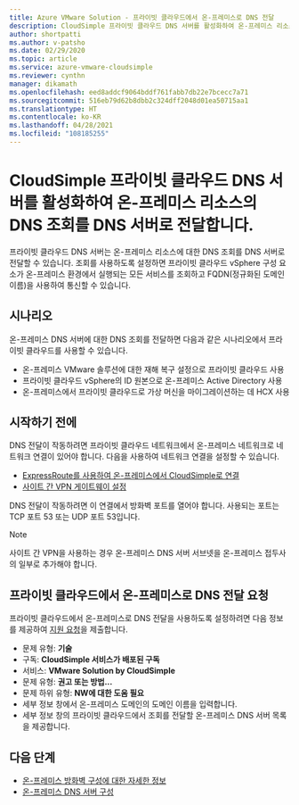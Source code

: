 ```yaml
---
title: Azure VMware Solution - 프라이빗 클라우드에서 온-프레미스로 DNS 전달
description: CloudSimple 프라이빗 클라우드 DNS 서버를 활성화하여 온-프레미스 리소스의 조회를 전달하는 방법을 설명합니다.
author: shortpatti
ms.author: v-patsho
ms.date: 02/29/2020
ms.topic: article
ms.service: azure-vmware-cloudsimple
ms.reviewer: cynthn
manager: dikamath
ms.openlocfilehash: eed8addcf9064bddf761fabb7db22e7bcecc7a71
ms.sourcegitcommit: 516eb79d62b8dbb2c324dff2048d01ea50715aa1
ms.translationtype: HT
ms.contentlocale: ko-KR
ms.lasthandoff: 04/28/2021
ms.locfileid: "108185255"
---
```

# <a name="enable-cloudsimple-private-cloud-dns-servers-to-forward-dns-lookup-of-on-premises-resources-to-your-dns-servers"></a>CloudSimple 프라이빗 클라우드 DNS 서버를 활성화하여 온-프레미스 리소스의 DNS 조회를 DNS 서버로 전달합니다.

프라이빗 클라우드 DNS 서버는 온-프레미스 리소스에 대한 DNS 조회를 DNS 서버로 전달할 수 있습니다.  조회를 사용하도록 설정하면 프라이빗 클라우드 vSphere 구성 요소가 온-프레미스 환경에서 실행되는 모든 서비스를 조회하고 FQDN(정규화된 도메인 이름)을 사용하여 통신할 수 있습니다.

## <a name="scenarios"></a>시나리오 

온-프레미스 DNS 서버에 대한 DNS 조회를 전달하면 다음과 같은 시나리오에서 프라이빗 클라우드를 사용할 수 있습니다.

* 온-프레미스 VMware 솔루션에 대한 재해 복구 설정으로 프라이빗 클라우드 사용
* 프라이빗 클라우드 vSphere의 ID 원본으로 온-프레미스 Active Directory 사용
* 온-프레미스에서 프라이빗 클라우드로 가상 머신을 마이그레이션하는 데 HCX 사용

## <a name="before-you-begin"></a>시작하기 전에

DNS 전달이 작동하려면 프라이빗 클라우드 네트워크에서 온-프레미스 네트워크로 네트워크 연결이 있어야 합니다.  다음을 사용하여 네트워크 연결을 설정할 수 있습니다.

* [ExpressRoute를 사용하여 온-프레미스에서 CloudSimple로 연결](on-premises-connection.md)
* [사이트 간 VPN 게이트웨이 설정](./vpn-gateway.md#set-up-a-site-to-site-vpn-gateway)

DNS 전달이 작동하려면 이 연결에서 방화벽 포트를 열어야 합니다.  사용되는 포트는 TCP 포트 53 또는 UDP 포트 53입니다.

> [!NOTE]
> 사이트 간 VPN을 사용하는 경우 온-프레미스 DNS 서버 서브넷을 온-프레미스 접두사의 일부로 추가해야 합니다.

## <a name="request-dns-forwarding-from-private-cloud-to-on-premises"></a>프라이빗 클라우드에서 온-프레미스로 DNS 전달 요청

프라이빗 클라우드에서 온-프레미스로 DNS 전달을 사용하도록 설정하려면 다음 정보를 제공하여 [지원 요청](https://portal.azure.com/#blade/Microsoft_Azure_Support/HelpAndSupportBlade/newsupportrequest)을 제출합니다.

* 문제 유형: **기술**
* 구독: **CloudSimple 서비스가 배포된 구독**
* 서비스: **VMware Solution by CloudSimple**
* 문제 유형: **권고 또는 방법...**
* 문제 하위 유형: **NW에 대한 도움 필요**
* 세부 정보 창에서 온-프레미스 도메인의 도메인 이름을 입력합니다.
* 세부 정보 창의 프라이빗 클라우드에서 조회를 전달할 온-프레미스 DNS 서버 목록을 제공합니다.

## <a name="next-steps"></a>다음 단계

* [온-프레미스 방화벽 구성에 대한 자세한 정보](on-premises-firewall-configuration.md)
* [온-프레미스 DNS 서버 구성](on-premises-dns-setup.md)
